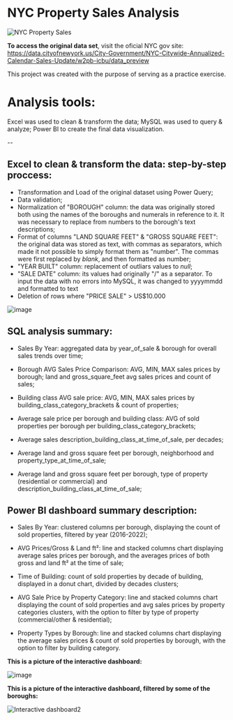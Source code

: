 # NYC Property Sales Analysis

![NYC Property Sales](https://github.com/caetano-santana/nyc_property_sales_project/assets/109522632/5894ab01-2fe5-4589-908e-68148e454a25)

**To access the original data set**, visit the oficial NYC gov site: https://data.cityofnewyork.us/City-Government/NYC-Citywide-Annualized-Calendar-Sales-Update/w2pb-icbu/data_preview

This project was created with the purpose of serving as a practice exercise.


# **Analysis tools:**
Excel was used to clean & transform the data;
MySQL was used to query & analyze;
Power BI to create the final data visualization.

--

## **Excel to clean & transform the data: step-by-step proccess:**
- Transformation and Load of the original dataset using Power Query;
- Data validation;
- Normalization of "BOROUGH" column: the data was originally stored both using the names of the boroughs and numerals in reference to it.
  It was necessary to replace from numbers to the borough's text descriptions;
- Format of columns "LAND SQUARE FEET" & "GROSS SQUARE FEET": the original data was stored as text, with commas as separators, which made it not possible to simply format them as "number". The commas were first replaced by _blank_, and then formatted as number;
- "YEAR BUILT" column: replacement of outliars values to _null_;
- "SALE DATE" column: its values had originally "/" as a separator. To input the data with no errors into MySQL, it was changed to yyyymmdd and formatted to text
- Deletion of rows where "PRICE SALE" > US$10.000

![image](https://github.com/caetano-santana/nyc_property_sales_project/assets/109522632/2c7dfeb2-90e7-4b8f-81bb-f76a26691a43)

## **SQL analysis summary:**
- Sales By Year: aggregated data by year_of_sale & borough for overall sales trends over time;

- Borough AVG Sales Price Comparison: AVG, MIN, MAX sales prices by borough; land and gross_square_feet avg sales prices and count of sales;

- Building class AVG sale price: AVG, MIN, MAX sales prices by building_class_category_brackets & count of properties;

- Average sale price per borough and building class: AVG of sold properties per borough per building_class_category_brackets;

- Average sales description_building_class_at_time_of_sale, per decades;

- Average land and gross square feet per borough, neighborhood and property_type_at_time_of_sale;

- Average land and gross square feet per borough, type of property (residential or commercial) and description_building_class_at_time_of_sale;


## **Power BI dashboard summary description:**
- Sales By Year: clustered columns per borough, displaying the count of sold properties, filtered by year (2016-2022);

- AVG Prices/Gross & Land ft²: line and stacked columns chart displaying average sales prices per borough, and the averages prices of both gross and land ft² at the time of sale;

- Time of Building: count of sold properties by decade of building, displayed in a donut chart, divided by decades clusters;

- AVG Sale Price by Property Category: line and stacked columns chart displaying the count of sold properties and avg sales prices by property categories clusters, with the option to filter by type of property (commercial/other & residential);

- Property Types by Borough: line and stacked columns chart displaying the average sales prices & count of sold properties by borough, with the option to filter by building category.

**This is a picture of the interactive dashboard:**

![image](https://github.com/caetano-santana/nyc_property_sales_project/assets/109522632/90e6366d-84dc-4e32-b08a-0608a95f5ffa)

**This is a picture of the interactive dashboard, filtered by some of the boroughs:**

![Interactive dashboard2](https://github.com/caetano-santana/nyc_property_sales_project/assets/109522632/5b74a6fc-cdb2-4a46-a384-98e7be3863ce)


